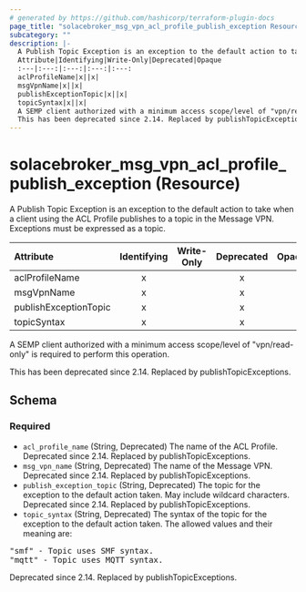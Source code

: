 ```yaml
---
# generated by https://github.com/hashicorp/terraform-plugin-docs
page_title: "solacebroker_msg_vpn_acl_profile_publish_exception Resource - solacebroker"
subcategory: ""
description: |-
  A Publish Topic Exception is an exception to the default action to take when a client using the ACL Profile publishes to a topic in the Message VPN. Exceptions must be expressed as a topic.
  Attribute|Identifying|Write-Only|Deprecated|Opaque
  :---|:---:|:---:|:---:|:---:
  aclProfileName|x||x|
  msgVpnName|x||x|
  publishExceptionTopic|x||x|
  topicSyntax|x||x|
  A SEMP client authorized with a minimum access scope/level of "vpn/read-only" is required to perform this operation.
  This has been deprecated since 2.14. Replaced by publishTopicExceptions.
---
```


# solacebroker_msg_vpn_acl_profile_publish_exception (Resource)

A Publish Topic Exception is an exception to the default action to take when a client using the ACL Profile publishes to a topic in the Message VPN. Exceptions must be expressed as a topic.


Attribute|Identifying|Write-Only|Deprecated|Opaque
:---|:---:|:---:|:---:|:---:
aclProfileName|x||x|
msgVpnName|x||x|
publishExceptionTopic|x||x|
topicSyntax|x||x|



A SEMP client authorized with a minimum access scope/level of "vpn/read-only" is required to perform this operation.

This has been deprecated since 2.14. Replaced by publishTopicExceptions.



<!-- schema generated by tfplugindocs -->
## Schema

### Required

- `acl_profile_name` (String, Deprecated) The name of the ACL Profile. Deprecated since 2.14. Replaced by publishTopicExceptions.
- `msg_vpn_name` (String, Deprecated) The name of the Message VPN. Deprecated since 2.14. Replaced by publishTopicExceptions.
- `publish_exception_topic` (String, Deprecated) The topic for the exception to the default action taken. May include wildcard characters. Deprecated since 2.14. Replaced by publishTopicExceptions.
- `topic_syntax` (String, Deprecated) The syntax of the topic for the exception to the default action taken. The allowed values and their meaning are:

<pre>
"smf" - Topic uses SMF syntax.
"mqtt" - Topic uses MQTT syntax.
</pre>
 Deprecated since 2.14. Replaced by publishTopicExceptions.


